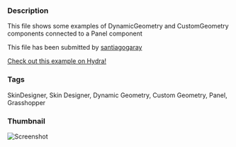 ### Description 
This file shows some examples of DynamicGeometry and CustomGeometry components connected to a Panel component 

This file has been submitted by [santiagogaray](https://github.com/santiagogaray)

[Check out this example on Hydra!](http://hydrashare.github.io/hydra/viewer?owner=santiagogaray&fork=hydra&id=SD_DynamicGeometry_Functions)
### Tags 
SkinDesigner, Skin Designer, Dynamic Geometry, Custom Geometry, Panel, Grasshopper
### Thumbnail 
![Screenshot](https://raw.githubusercontent.com/santiagogaray/hydra/master/SD_DynamicGeometry_Functions/thumbnail.png)

